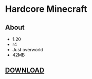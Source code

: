 # Hardcore Minecraft

## About
- 1.20
- r4
- Just overworld
- 42MB

## [DOWNLOAD](https://drive.google.com/drive/folders/1uf-60sEmkhrnF2UKJhSTMU5Re3qRp3RS?usp=sharing)
  
